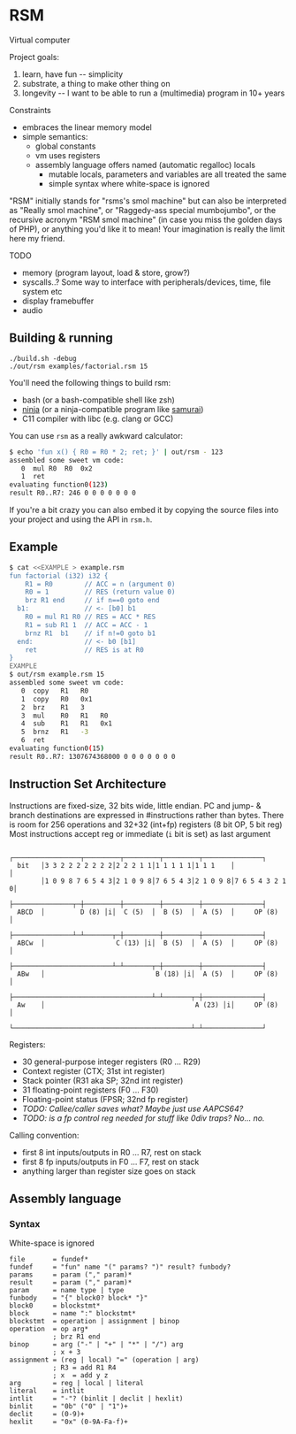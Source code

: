 # RSM

Virtual computer

Project goals:
1. learn, have fun -- simplicity
2. substrate, a thing to make other thing on
3. longevity -- I want to be able to run a (multimedia) program in 10+ years

Constraints
- embraces the linear memory model
- simple semantics:
  - global constants
  - vm uses registers
  - assembly language offers named (automatic regalloc) locals
    - mutable locals, parameters and variables are all treated the same
    - simple syntax where white-space is ignored

"RSM" initially stands for "rsms's smol machine" but can also be interpreted as
"Really smol machine", or "Raggedy-ass special mumbojumbo", or
the recursive acronym "RSM smol machine" (in case you miss the golden days of PHP), or
anything you'd like it to mean! Your imagination is really the limit here my friend.

TODO
- memory (program layout, load & store, grow?)
- syscalls..? Some way to interface with peripherals/devices, time, file system etc
- display framebuffer
- audio


## Building & running

```
./build.sh -debug
./out/rsm examples/factorial.rsm 15
```

You'll need the following things to build rsm:
- bash (or a bash-compatible shell like zsh)
- [ninja](https://ninja-build.org) (or a ninja-compatible program like [samurai](https://github.com/michaelforney/samurai))
- C11 compiler with libc (e.g. clang or GCC)

You can use `rsm` as a really awkward calculator:

```sh
$ echo 'fun x() { R0 = R0 * 2; ret; }' | out/rsm - 123
assembled some sweet vm code:
   0  mul R0  R0  0x2
   1  ret
evaluating function0(123)
result R0..R7: 246 0 0 0 0 0 0 0
```

If you're a bit crazy you can also embed it by copying the source files
into your project and using the API in `rsm.h`.

## Example

```sh
$ cat <<EXAMPLE > example.rsm
fun factorial (i32) i32 {
    R1 = R0        // ACC = n (argument 0)
    R0 = 1         // RES (return value 0)
    brz R1 end     // if n==0 goto end
  b1:              // <- [b0] b1
    R0 = mul R1 R0 // RES = ACC * RES
    R1 = sub R1 1  // ACC = ACC - 1
    brnz R1  b1    // if n!=0 goto b1
  end:             // <- b0 [b1]
    ret            // RES is at R0
}
EXAMPLE
$ out/rsm example.rsm 15
assembled some sweet vm code:
   0  copy   R1   R0
   1  copy   R0   0x1
   2  brz    R1   3
   3  mul    R0   R1   R0
   4  sub    R1   R1   0x1
   5  brnz   R1   -3
   6  ret
evaluating function0(15)
result R0..R7: 1307674368000 0 0 0 0 0 0 0
```


<a name="isa"></a>
## Instruction Set Architecture

Instructions are fixed-size, 32 bits wide, little endian.
PC and jump- & branch destinations are expressed in #instructions rather than bytes.
There is room for 256 operations and 32+32 (int+fp) registers (8 bit OP, 5 bit reg)
Most instructions accept reg or immediate (`i` bit is set) as last argument

```
        ┌─────────────────┬─────────┬─────────┬─────────┬───────────────┐
  bit   │3 3 2 2 2 2 2 2 2│2 2 2 1 1│1 1 1 1 1│1 1 1    │               │
        │1 0 9 8 7 6 5 4 3│2 1 0 9 8│7 6 5 4 3│2 1 0 9 8│7 6 5 4 3 2 1 0│
        ├───────────────┬─┼─────────┼─────────┼─────────┼───────────────┤
  ABCD  │         D (8) │i│  C (5)  │  B (5)  │  A (5)  │     OP (8)    │
        ├───────────────┴─┴───────┬─┼─────────┼─────────┼───────────────┤
  ABCw  │                  C (13) │i│  B (5)  │  A (5)  │     OP (8)    │
        ├─────────────────────────┴─┴───────┬─┼─────────┼───────────────┤
  ABw   │                            B (18) │i│  A (5)  │     OP (8)    │
        ├───────────────────────────────────┴─┴───────┬─┼───────────────┤
  Aw    │                                      A (23) │i│     OP (8)    │
        └─────────────────────────────────────────────┴─┴───────────────┘
```

Registers:
- 30 general-purpose integer registers (R0 ... R29)
- Context register (CTX; 31st int register)
- Stack pointer (R31 aka SP; 32nd int register)
- 31 floating-point registers (F0 ... F30)
- Floating-point status (FPSR; 32nd fp register)
- _TODO: Callee/caller saves what? Maybe just use AAPCS64?_
- _TODO: is a fp control reg needed for stuff like 0div traps? No... no._

Calling convention:
- first 8 int inputs/outputs in R0 ... R7, rest on stack
- first 8 fp  inputs/outputs in F0 ... F7, rest on stack
- anything larger than register size goes on stack


## Assembly language

### Syntax

White-space is ignored

```abnf
file       = fundef*
fundef     = "fun" name "(" params? ")" result? funbody?
params     = param ("," param)*
result     = param ("," param)*
param      = name type | type
funbody    = "{" block0? block* "}"
block0     = blockstmt*
block      = name ":" blockstmt*
blockstmt  = operation | assignment | binop
operation  = op arg*
           ; brz R1 end
binop      = arg ("-" | "+" | "*" | "/") arg
           ; x + 3
assignment = (reg | local) "=" (operation | arg)
           ; R3 = add R1 R4
           ; x  = add y z
arg        = reg | local | literal
literal    = intlit
intlit     = "-"? (binlit | declit | hexlit)
binlit     = "0b" ("0" | "1")+
declit     = (0-9)+
hexlit     = "0x" (0-9A-Fa-f)+
```
